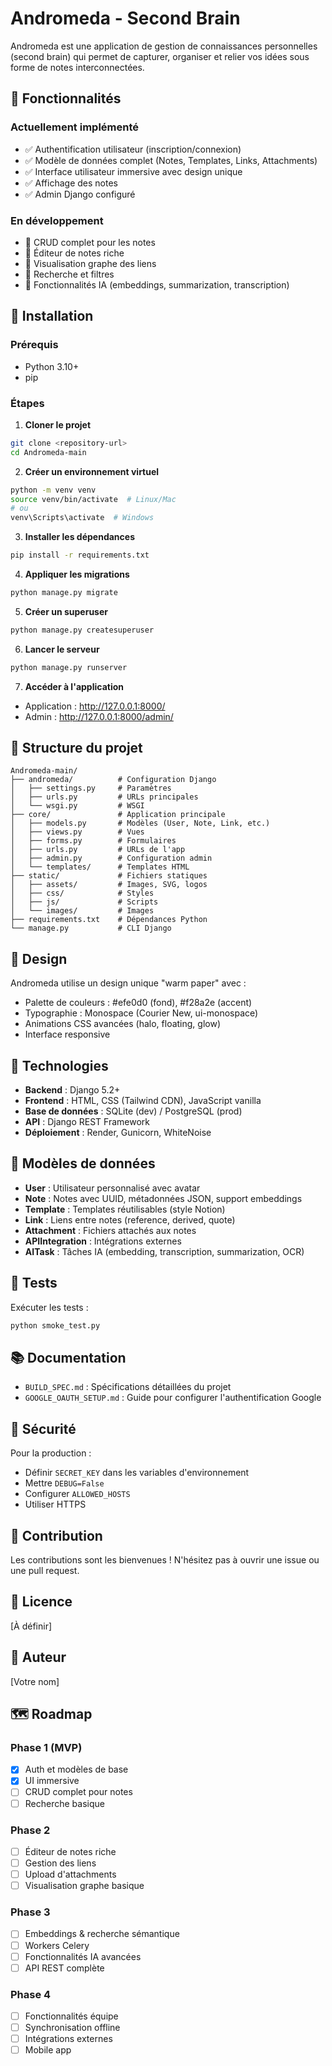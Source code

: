 # Andromeda - Second Brain

Andromeda est une application de gestion de connaissances personnelles (second brain) qui permet de capturer, organiser et relier vos idées sous forme de notes interconnectées.

## 🌟 Fonctionnalités

### Actuellement implémenté
- ✅ Authentification utilisateur (inscription/connexion)
- ✅ Modèle de données complet (Notes, Templates, Links, Attachments)
- ✅ Interface utilisateur immersive avec design unique
- ✅ Affichage des notes
- ✅ Admin Django configuré

### En développement
- 🚧 CRUD complet pour les notes
- 🚧 Éditeur de notes riche
- 🚧 Visualisation graphe des liens
- 🚧 Recherche et filtres
- 🚧 Fonctionnalités IA (embeddings, summarization, transcription)

## 🚀 Installation

### Prérequis
- Python 3.10+
- pip

### Étapes

1. **Cloner le projet**
```bash
git clone <repository-url>
cd Andromeda-main
```

2. **Créer un environnement virtuel**
```bash
python -m venv venv
source venv/bin/activate  # Linux/Mac
# ou
venv\Scripts\activate  # Windows
```

3. **Installer les dépendances**
```bash
pip install -r requirements.txt
```

4. **Appliquer les migrations**
```bash
python manage.py migrate
```

5. **Créer un superuser**
```bash
python manage.py createsuperuser
```

6. **Lancer le serveur**
```bash
python manage.py runserver
```

7. **Accéder à l'application**
- Application : http://127.0.0.1:8000/
- Admin : http://127.0.0.1:8000/admin/

## 📁 Structure du projet

```
Andromeda-main/
├── andromeda/          # Configuration Django
│   ├── settings.py     # Paramètres
│   ├── urls.py         # URLs principales
│   └── wsgi.py         # WSGI
├── core/               # Application principale
│   ├── models.py       # Modèles (User, Note, Link, etc.)
│   ├── views.py        # Vues
│   ├── forms.py        # Formulaires
│   ├── urls.py         # URLs de l'app
│   ├── admin.py        # Configuration admin
│   └── templates/      # Templates HTML
├── static/             # Fichiers statiques
│   ├── assets/         # Images, SVG, logos
│   ├── css/            # Styles
│   ├── js/             # Scripts
│   └── images/         # Images
├── requirements.txt    # Dépendances Python
└── manage.py           # CLI Django
```

## 🎨 Design

Andromeda utilise un design unique "warm paper" avec :
- Palette de couleurs : #efe0d0 (fond), #f28a2e (accent)
- Typographie : Monospace (Courier New, ui-monospace)
- Animations CSS avancées (halo, floating, glow)
- Interface responsive

## 🔧 Technologies

- **Backend** : Django 5.2+
- **Frontend** : HTML, CSS (Tailwind CDN), JavaScript vanilla
- **Base de données** : SQLite (dev) / PostgreSQL (prod)
- **API** : Django REST Framework
- **Déploiement** : Render, Gunicorn, WhiteNoise

## 📝 Modèles de données

- **User** : Utilisateur personnalisé avec avatar
- **Note** : Notes avec UUID, métadonnées JSON, support embeddings
- **Template** : Templates réutilisables (style Notion)
- **Link** : Liens entre notes (reference, derived, quote)
- **Attachment** : Fichiers attachés aux notes
- **APIIntegration** : Intégrations externes
- **AITask** : Tâches IA (embedding, transcription, summarization, OCR)

## 🧪 Tests

Exécuter les tests :
```bash
python smoke_test.py
```

## 📚 Documentation

- `BUILD_SPEC.md` : Spécifications détaillées du projet
- `GOOGLE_OAUTH_SETUP.md` : Guide pour configurer l'authentification Google

## 🔐 Sécurité

Pour la production :
- Définir `SECRET_KEY` dans les variables d'environnement
- Mettre `DEBUG=False`
- Configurer `ALLOWED_HOSTS`
- Utiliser HTTPS

## 🤝 Contribution

Les contributions sont les bienvenues ! N'hésitez pas à ouvrir une issue ou une pull request.

## 📄 Licence

[À définir]

## 👤 Auteur

[Votre nom]

## 🗺️ Roadmap

### Phase 1 (MVP)
- [x] Auth et modèles de base
- [x] UI immersive
- [ ] CRUD complet pour notes
- [ ] Recherche basique

### Phase 2
- [ ] Éditeur de notes riche
- [ ] Gestion des liens
- [ ] Upload d'attachments
- [ ] Visualisation graphe basique

### Phase 3
- [ ] Embeddings & recherche sémantique
- [ ] Workers Celery
- [ ] Fonctionnalités IA avancées
- [ ] API REST complète

### Phase 4
- [ ] Fonctionnalités équipe
- [ ] Synchronisation offline
- [ ] Intégrations externes
- [ ] Mobile app
